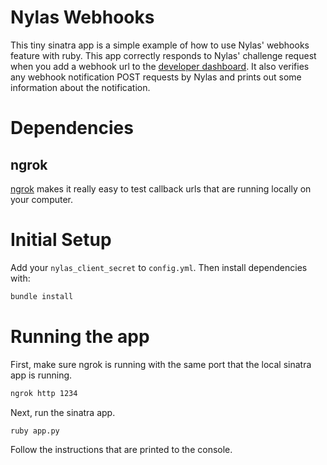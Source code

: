 # Nylas Webhooks

This tiny sinatra app is a simple example of how to use Nylas' webhooks feature
with ruby.  This app correctly responds to Nylas' challenge request when you add
a webhook url to the [developer dashboard](https://developer.nylas.com). It also
verifies any webhook notification POST requests by Nylas and prints out some
information about the notification.
 
# Dependencies

## ngrok

[ngrok](https://ngrok.com/) makes it really easy to test callback urls that are
running locally on your computer. 

# Initial Setup

Add your `nylas_client_secret` to `config.yml`. Then install dependencies with:

```bash
bundle install
```

# Running the app

First, make sure ngrok is running with the same port that the local sinatra app
is running.

```bash
ngrok http 1234
```

Next, run the sinatra app.

```bash
ruby app.py
```

Follow the instructions that are printed to the console.
